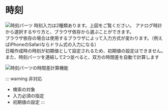 # 時刻
![時刻パーツ](/parts/time.gif)
時刻入力は2種類あります。上図をご覧ください。
アナログ時計から選択するやり方と、ブラウザ依存から選ぶことができます。  
ブラウザ依存の場合は使用するブラウザによって入力方式が変わります。（例えばiPhoneのSafariならドラム式の入力になる）  
日報作成時の時刻が初期値として設定されるため、初期値の設定はできません。また、時刻パーツを連結して2つ並べると、双方の時間差を自動で計算します

![時刻パーツの時間差計算機能](/parts/time2.png)

::: warning 非対応
- 検索の対象
- 入力必須の指定
- 初期値の設定
:::